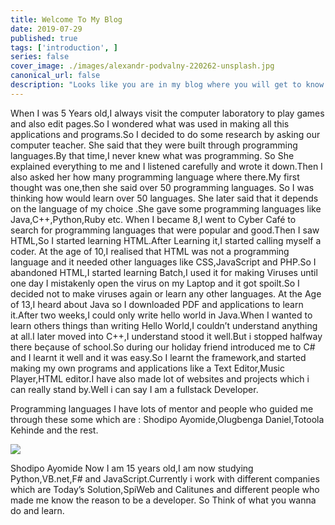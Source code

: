 ```yaml
---
title: Welcome To My Blog
date: 2019-07-29
published: true
tags: ['introduction', ]
series: false
cover_image: ./images/alexandr-podvalny-220262-unsplash.jpg
canonical_url: false
description: "Looks like you are in my blog where you will get to know more more on me"
---
```

When I was 5 Years old,I always visit the computer laboratory to play games and also edit pages.So I wondered what was used in making all this applications and programs.So I decided to do some research by asking our computer teacher.
She said that they were built through programming languages.By that time,I never knew what was programming. So She explained everything to me and I listened carefully and wrote it down.Then I also asked her how many programming language where there.My first thought was one,then she said over 50 programming languages.
So I was thinking how would learn over 50 languages. She later said that it depends on the language of my choice .She gave some programming languages like Java,C++,Python,Ruby etc.
When I became 8,I went to Cyber Café to search for programming languages that were popular and good.Then I saw HTML,So I started learning HTML.After Learning it,I started calling myself a coder.
At the age of 10,I realised that HTML was not a programming language and it needed other languages like CSS,JavaScript and PHP.So I abandoned HTML,I started learning Batch,I used it for making Viruses until one day I mistakenly open the virus on my Laptop and it got spoilt.So I decided not to make viruses again or learn any other languages.
At the Age of 13,I heard about Java so I downloaded PDF and applications to learn it.After two weeks,I could only write hello world in Java.When I wanted to learn others things than writing Hello World,I couldn’t understand anything at all.I later moved into C++,I understand stood it well.But i stopped halfway there beçause of school.So during our holiday friend introduced me to C# and I learnt it well and it was easy.So I learnt the framework,and started making my own programs and applications like a Text Editor,Music Player,HTML editor.I have also made lot of websites and projects which i can really stand by.Well i can say I am a fullstack Developer.

Programming languages
I have lots of mentor and people who guided me through these some which are : Shodipo Ayomide,Olugbenga Daniel,Totoola Kehinde and the rest.

<img src="https://miro.medium.com/max/275/1*O5V1E2VjKUtoxNJ7Baawsg.jpeg">

Shodipo Ayomide
Now I am 15 years old,I am now studying Python,VB.net,F# and JavaScript.Currently i work with different companies which are Today’s Solution,SpiWeb and Calitunes and different people who made me know the reason to be a developer.
So Think of what you wanna do and learn.


